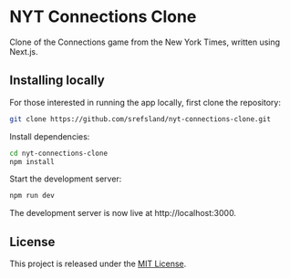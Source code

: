 # NYT Connections Clone

Clone of the Connections game from the New York Times, written using Next.js.

## Installing locally

For those interested in running the app locally, first clone the repository:
```bash
git clone https://github.com/srefsland/nyt-connections-clone.git
```

Install dependencies:
```bash
cd nyt-connections-clone
npm install
```

Start the development server:
```bash
npm run dev
```

The development server is now live at http://localhost:3000.

## License

This project is released under the [MIT License](LICENSE.md).
